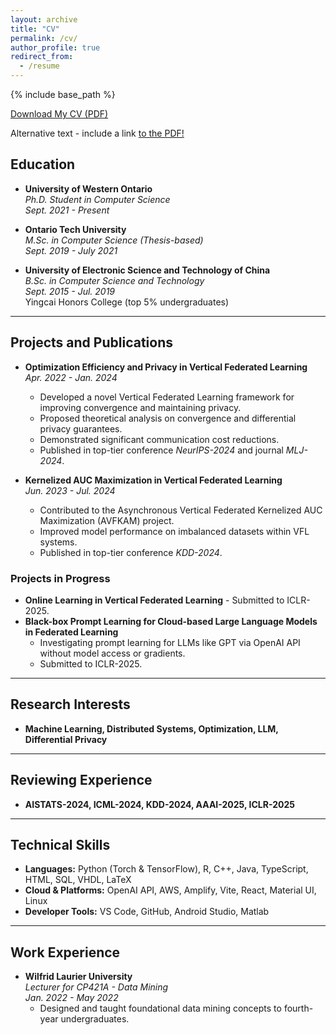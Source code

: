 ```yaml
---
layout: archive
title: "CV"
permalink: /cv/
author_profile: true
redirect_from:
  - /resume
---
```


{% include base_path %}

[Download My CV (PDF)](/files/Resume_PhD_Ganyu.pdf)


<object data="https://ganyuwang.github.io/files/Resume_PhD_Ganyu.pdf" type="application/pdf" width="100%" height="100%">
  <p>Alternative text - include a link <a href="https://ganyuwang.github.io/files/Resume_PhD_Ganyu.pdf">to the PDF!</a></p>
</object>

## Education

- **University of Western Ontario**  
  *Ph.D. Student in Computer Science*  
  *Sept. 2021 - Present*

- **Ontario Tech University**  
  *M.Sc. in Computer Science (Thesis-based)*  
  *Sept. 2019 - July 2021*

- **University of Electronic Science and Technology of China**  
  *B.Sc. in Computer Science and Technology*  
  *Sept. 2015 - Jul. 2019*   
  Yingcai Honors College (top 5% undergraduates)

---

## Projects and Publications

- **Optimization Efficiency and Privacy in Vertical Federated Learning**  
  *Apr. 2022 - Jan. 2024*  
  - Developed a novel Vertical Federated Learning framework for improving convergence and maintaining privacy.
  - Proposed theoretical analysis on convergence and differential privacy guarantees.
  - Demonstrated significant communication cost reductions.
  - Published in top-tier conference *NeurIPS-2024* and journal *MLJ-2024*.

- **Kernelized AUC Maximization in Vertical Federated Learning**  
  *Jun. 2023 - Jul. 2024*  
  - Contributed to the Asynchronous Vertical Federated Kernelized AUC Maximization (AVFKAM) project.
  - Improved model performance on imbalanced datasets within VFL systems.
  - Published in top-tier conference *KDD-2024*.

### Projects in Progress

- **Online Learning in Vertical Federated Learning** - Submitted to ICLR-2025.
- **Black-box Prompt Learning for Cloud-based Large Language Models in Federated Learning**  
  - Investigating prompt learning for LLMs like GPT via OpenAI API without model access or gradients.
  - Submitted to ICLR-2025.

---

## Research Interests

- **Machine Learning, Distributed Systems, Optimization, LLM, Differential Privacy**

---

## Reviewing Experience

- **AISTATS-2024, ICML-2024, KDD-2024, AAAI-2025, ICLR-2025**

---

## Technical Skills

- **Languages:** Python (Torch & TensorFlow), R, C++, Java, TypeScript, HTML, SQL, VHDL, LaTeX
- **Cloud & Platforms:** OpenAI API, AWS, Amplify, Vite, React, Material UI, Linux
- **Developer Tools:** VS Code, GitHub, Android Studio, Matlab

---

## Work Experience

- **Wilfrid Laurier University**  
  *Lecturer for CP421A - Data Mining*  
  *Jan. 2022 - May 2022*  
  - Designed and taught foundational data mining concepts to fourth-year undergraduates.


